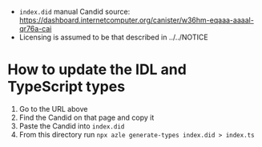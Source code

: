 - `index.did` manual Candid source: https://dashboard.internetcomputer.org/canister/w36hm-eqaaa-aaaal-qr76a-cai
- Licensing is assumed to be that described in ../../NOTICE

# How to update the IDL and TypeScript types

1. Go to the URL above
2. Find the Candid on that page and copy it
3. Paste the Candid into `index.did`
4. From this directory run `npx azle generate-types index.did > index.ts`
